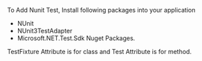 To Add Nunit Test, Install following packages into your application
 - NUnit
 - NUnit3TestAdapter
 - Microsoft.NET.Test.Sdk Nuget Packages.

TestFixture Attribute is for class and Test Attribute is for method.
